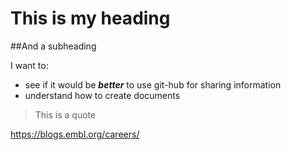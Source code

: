 # This is my heading

##And a subheading

I want to: 
* see if it would be ***better*** to use git-hub for sharing information 
* understand how to create documents


> This is a quote

https://blogs.embl.org/careers/ 
